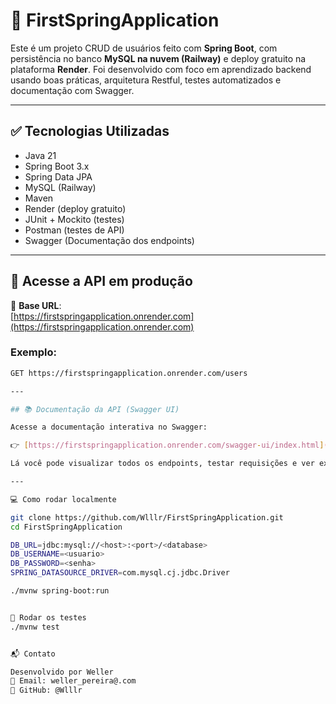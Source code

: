 # 🚀 FirstSpringApplication

Este é um projeto CRUD de usuários feito com **Spring Boot**, com persistência no banco **MySQL na nuvem (Railway)** e deploy gratuito na plataforma **Render**. Foi desenvolvido com foco em aprendizado backend usando boas práticas, arquitetura Restful, testes automatizados e documentação com Swagger.

---

## ✅ Tecnologias Utilizadas

- Java 21
- Spring Boot 3.x
- Spring Data JPA
- MySQL (Railway)
- Maven
- Render (deploy gratuito)
- JUnit + Mockito (testes)
- Postman (testes de API)
- Swagger (Documentação dos endpoints)

---

## 🚀 Acesse a API em produção

🔗 **Base URL**:  
[https://firstspringapplication.onrender.com](https://firstspringapplication.onrender.com)

### Exemplo:
```bash
GET https://firstspringapplication.onrender.com/users

---

## 📚 Documentação da API (Swagger UI)

Acesse a documentação interativa no Swagger:

👉 [https://firstspringapplication.onrender.com/swagger-ui/index.html](https://firstspringapplication.onrender.com/swagger-ui/index.html)

Lá você pode visualizar todos os endpoints, testar requisições e ver exemplos de entrada e saída.

---

💻 Como rodar localmente

git clone https://github.com/Wlllr/FirstSpringApplication.git
cd FirstSpringApplication

DB_URL=jdbc:mysql://<host>:<port>/<database>
DB_USERNAME=<usuario>
DB_PASSWORD=<senha>
SPRING_DATASOURCE_DRIVER=com.mysql.cj.jdbc.Driver

./mvnw spring-boot:run


🧪 Rodar os testes
./mvnw test


📬 Contato

Desenvolvido por Weller
📧 Email: weller_pereira@.com
🔗 GitHub: @Wlllr
